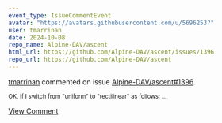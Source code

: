 ```yaml
---
event_type: IssueCommentEvent
avatar: "https://avatars.githubusercontent.com/u/5696253?"
user: tmarrinan
date: 2024-10-08
repo_name: Alpine-DAV/ascent
html_url: https://github.com/Alpine-DAV/ascent/issues/1396
repo_url: https://github.com/Alpine-DAV/ascent
---
```


<a href='https://github.com/tmarrinan' target='_blank'>tmarrinan</a> commented on issue <a href='https://github.com/Alpine-DAV/ascent/issues/1396' target='_blank'>Alpine-DAV/ascent#1396</a>.

<small>OK, If I switch from "uniform" to "rectilinear" as follows:...</small>

<a href='https://github.com/Alpine-DAV/ascent/issues/1396' target='_blank'>View Comment</a>